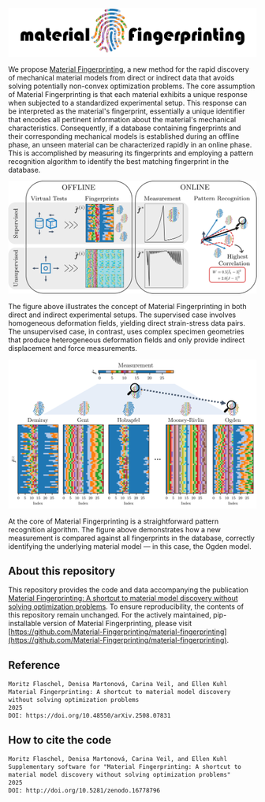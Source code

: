 ![Material Fingerprinting](plots/logo.png)

We propose [Material Fingerprinting](https://doi.org/10.48550/arXiv.2508.07831), a new method for the rapid discovery of mechanical material models from direct or indirect data that avoids solving potentially non-convex optimization problems. The core assumption of Material Fingerprinting is that each material exhibits a unique response when subjected to a standardized experimental setup. This response can be interpreted as the material's fingerprint, essentially a unique identifier that encodes all pertinent information about the material's mechanical characteristics. Consequently, if a database containing fingerprints and their corresponding mechanical models is established during an offline phase, an unseen material can be characterized rapidly in an online phase. This is accomplished by measuring its fingerprints and employing a pattern recognition algorithm to identify the best matching fingerprint in the database.

![Material Fingerprinting](plots/abstract.png)

The figure above illustrates the concept of Material Fingerprinting in both direct and indirect experimental setups. The supervised case involves homogeneous deformation fields, yielding direct strain-stress data pairs. The unsupervised case, in contrast, uses complex specimen geometries that produce heterogeneous deformation fields and only provide indirect displacement and force measurements.

![Material Fingerprinting](plots/pattern_recognition_matrices.png)

At the core of Material Fingerprinting is a straightforward pattern recognition algorithm. The figure above demonstrates how a new measurement is compared against all fingerprints in the database, correctly identifying the underlying material model — in this case, the Ogden model.

## About this repository

This repository provides the code and data accompanying the publication [Material Fingerprinting: A shortcut to material model discovery without solving optimization problems](https://doi.org/10.48550/arXiv.2508.07831).
To ensure reproducibility, the contents of this repository remain unchanged.
For the actively maintained, pip-installable version of Material Fingerprinting, please visit [https://github.com/Material-Fingerprinting/material-fingerprinting](https://github.com/Material-Fingerprinting/material-fingerprinting).

## Reference

```
Moritz Flaschel, Denisa Martonová, Carina Veil, and Ellen Kuhl  
Material Fingerprinting: A shortcut to material model discovery without solving optimization problems  
2025  
DOI: https://doi.org/10.48550/arXiv.2508.07831
```

## How to cite the code

```
Moritz Flaschel, Denisa Martonová, Carina Veil, and Ellen Kuhl  
Supplementary software for "Material Fingerprinting: A shortcut to material model discovery without solving optimization problems"  
2025  
DOI: http://doi.org/10.5281/zenodo.16778796
```